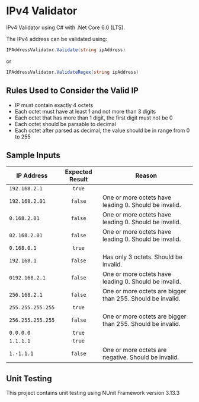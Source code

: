 # IPv4 Validator
IPv4 Validator using C# with .Net Core 6.0 (LTS).

The IPv4 address can be validated using: 
```c# 
IPAddressValidator.Validate(string ipAddress)
``` 
or 
```c#
IPAddressValidator.ValidateRegex(string ipAddress)
```

## Rules Used to Consider the Valid IP
- IP must contain exactly 4 octets
- Each octet must have at least 1 and not more than 3 digits
- Each octet that has more than 1 digit, the first digit must not be 0
- Each octet should be parsable to decimal
- Each octet after parsed as decimal, the value should be in range from 0 to 255

## Sample Inputs

|IP Address|Expected Result|Reason
|----------|:-------------:|------
|`192.168.2.1`|`true`|
|`192.168.2.01`|`false`|One or more octets have leading 0. Should be invalid.
|`0.168.2.01`|`false`|One or more octets have leading 0. Should be invalid.
|`02.168.2.01`|`false`|One or more octets have leading 0. Should be invalid.
|`0.168.0.1`|`true`|
|`192.168.1`|`false`| Has only 3 octets. Should be invalid.    
|`0192.168.2.1`|`false`|One or more octets have leading 0. Should be invalid.
|`256.168.2.1`|`false`|One or more octets are bigger than 255. Should be invalid.
|`255.255.255.255`|`true`|
|`256.255.255.255`|`false`|One or more octets are bigger than 255. Should be invalid.
|`0.0.0.0`|`true`|
|`1.1.1.1`|`true`|
|`1.-1.1.1`|`false`|One or more octets are negative. Should be invalid.

## Unit Testing
This project contains unit testing using NUnit Framework version 3.13.3